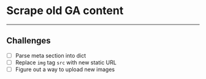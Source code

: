 # Scrape old GA content

---

## Challenges

- [ ] Parse meta section into dict
- [ ] Replace `img` tag `src` with new static URL
- [ ] Figure out a way to upload new images
